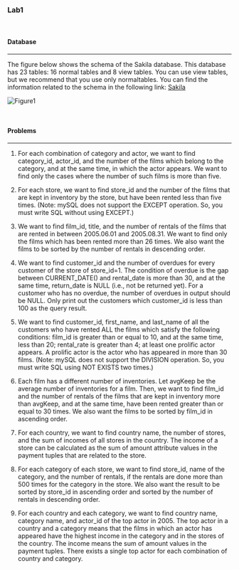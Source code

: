 ### **Lab1**

<br>

#### **Database**

---

The figure below shows the schema of the Sakila database. This database has 23 tables:
16 normal tables and 8 view tables. You can use view tables, but we recommend that you
use only normaltables. You can find the information related to the schema in the following
link: [Sakila](https://dev.mysql.com/doc/sakila/en/sakila-structure.html)

![Figure1](/assets/lab/Database/Figure1.png)

<br>

#### **Problems**

---

1. For each combination of category and actor, we want to find category_id,
   actor_id, and the number of the films which belong to the category, and at the same time,
   in which the actor appears. We want to find only the cases where the number of such films
   is more than five.

2. For each store, we want to find store_id and the number of the films that are
   kept in inventory by the store, but have been rented less than five times. (Note: mySQL
   does not support the EXCEPT operation. So, you must write SQL without using EXCEPT.)

3. We want to find film_id, title, and the number of rentals of the films that are
   rented in between 2005.06.01 and 2005.08.31. We want to find only the films which has
   been rented more than 26 times. We also want the films to be sorted by the number of
   rentals in descending order.

4. We want to find customer_id and the number of overdues for every customer
   of the store of store_id=1. The condition of overdue is the gap between CURRENT_DATE()
   and rental_date is more than 30, and at the same time, return_date is NULL (i.e., not be
   returned yet). For a customer who has no overdue, the number of overdues in output
   should be NULL. Only print out the customers which customer_id is less than 100 as the
   query result.

5. We want to find customer_id, first_name, and last_name of all the customers
   who have rented ALL the films which satisfy the following conditions: film_id is greater
   than or equal to 10, and at the same time, less than 20; rental_rate is greater than 4; at
   least one prolific actor appears. A prolific actor is the actor who has appeared in more
   than 30 films. (Note: mySQL does not support the DIVISION operation. So, you must write
   SQL using NOT EXISTS two times.)

6. Each film has a different number of inventories. Let avgKeep be the average
   number of inventories for a film. Then, we want to find film_id and the number of rentals
   of the films that are kept in inventory more than avgKeep, and at the same time, have been
   rented greater than or equal to 30 times. We also want the films to be sorted by film_id in
   ascending order.

7. For each country, we want to find country name, the number of stores, and the
   sum of incomes of all stores in the country. The income of a store can be calculated as the
   sum of amount attribute values in the payment tuples that are related to the store.

8. For each category of each store, we want to find store_id, name of the category,
   and the number of rentals, if the rentals are done more than 500 times for the category in
   the store. We also want the result to be sorted by store_id in ascending order and sorted
   by the number of rentals in descending order.

9. For each country and each category, we want to find country name, category
   name, and actor_id of the top actor in 2005. The top actor in a country and a category
   means that the films in which an actor has appeared have the highest income in the
   category and in the stores of the country. The income means the sum of amount values in
   the payment tuples. There exists a single top actor for each combination of country and
   category.
